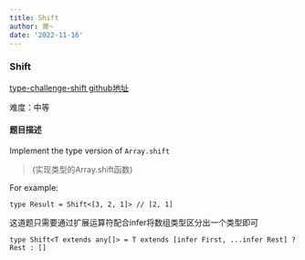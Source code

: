 ```yaml
---
title: Shift
author: 萧~
date: '2022-11-16'
---
```


### Shift

[type-challenge-shift github地址](https://github.com/type-challenges/type-challenges/blob/main/questions/03062-medium-shift/README.md)

难度：中等

#### 题目描述

Implement the type version of ```Array.shift```

>(实现类型的Array.shift函数)

For example:

```
type Result = Shift<[3, 2, 1]> // [2, 1]
```

这道题只需要通过扩展运算符配合infer将数组类型区分出一个类型即可

```
type Shift<T extends any[]> = T extends [infer First, ...infer Rest] ? Rest : []
```